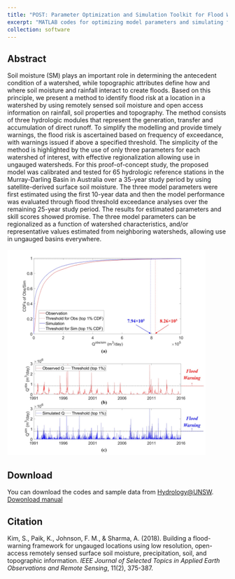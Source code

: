 ```yaml
---
title: "POST: Parameter Optimization and Simulation Toolkit for Flood Warning"
excerpt: "MATLAB codes for optimizing model parameters and simulating floods (Kim et al.,2018)"
collection: software
---
```

## Abstract
Soil moisture (SM) plays an important role in determining the antecedent condition of a watershed, while topographic attributes define how and where soil moisture and rainfall interact to create floods. Based on this principle, we present a method to identify flood risk at a location in a watershed by using remotely sensed soil moisture and open access information on rainfall, soil properties and topography. The method consists of three hydrologic modules that represent the generation, transfer and accumulation of direct runoff. To simplify the modelling and provide timely warnings, the flood risk is ascertained based on frequency of exceedance, with warnings issued if above a specified threshold. The simplicity of the method is highlighted by the use of only three parameters for each watershed of interest, with effective regionalization allowing use in ungauged watersheds. For this proof-of-concept study, the proposed model was calibrated and tested for 65 hydrologic reference stations in the Murray-Darling Basin in Australia over a 35-year study period by using satellite-derived surface soil moisture. The three model parameters were first estimated using the first 10-year data and then the model performance was evaluated through flood threshold exceedance analyses over the remaining 25-year study period. The results for estimated parameters and skill scores showed promise. The three model parameters can be regionalized as a function of watershed characteristics, and/or representative values estimated from neighboring watersheds, allowing use in ungauged basins everywhere.   
<br/><img src='/images/POST.jpg' width="90%" height="90%">

## Download

You can download the codes and sample data from [Hydrology@UNSW](https://www.hydrology.unsw.edu.au/software/POST).   
[Dowonload manual](https://steelpl.github.io/files/Supplementary_Materials_IEEE_JSTARS_2018.pdf)

## Citation
Kim, S., Paik, K., Johnson, F. M., & Sharma, A. (2018). Building a flood-warning framework for ungauged locations using low resolution, open-access remotely sensed surface soil moisture, precipitation, soil, and topographic information. <i>IEEE Journal of Selected Topics in Applied Earth Observations and Remote Sensing</i>, 11(2), 375-387.

